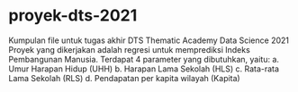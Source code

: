 # proyek-dts-2021
Kumpulan file untuk tugas akhir DTS Thematic Academy Data Science 2021
Proyek yang dikerjakan adalah regresi untuk memprediksi Indeks Pembangunan Manusia.
Terdapat 4 parameter yang dibutuhkan, yaitu:
a. Umur Harapan Hidup (UHH)
b. Harapan Lama Sekolah (HLS)
c. Rata-rata Lama Sekolah (RLS)
d. Pendapatan per kapita wilayah (Kapita)
